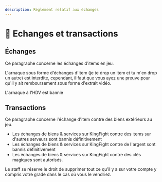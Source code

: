 ```yaml
---
description: Règlement relatif aux échanges
---
```


# 💸 Echanges et transactions

## Échanges

Ce paragraphe concerne les échanges d'items en jeu.

&#x20;

L'arnaque sous forme d'échanges d'item (je te drop un item et tu m'en drop un autre) est interdite, cependant, il faut que vous ayez une preuve pour qu'il y ait remboursement sous forme d'extrait vidéo.

L'arnaque à l'HDV est bannie

## Transactions

Ce paragraphe concerne l'échange d'item contre des biens extérieurs au jeu.

* Les échanges de biens & services sur KingFight contre des items sur d'autres serveurs sont bannis définitivement
* Les échanges de biens & services sur KingFight contre de l'argent sont bannis définitivement
* Les échanges de biens & services sur KingFight contre des clés magiques sont autorisés.

&#x20;

Le staff se réserve le droit de supprimer tout ce qu'il y a sur votre compte y compris votre grade dans le cas où vous le vendriez.
